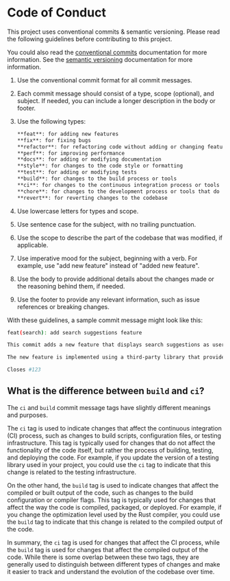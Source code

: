 # Code of Conduct

This project uses conventional commits & semantic versioning. Please read the following guidelines before contributing to this project.

You could also read the [conventional commits](https://www.conventionalcommits.org/en/v1.0.0/) documentation for more information. See the [semantic versioning](https://semver.org/) documentation for more information.

1. Use the conventional commit format for all commit messages.
2. Each commit message should consist of a type, scope (optional), and subject. If needed, you can include a longer description in the body or footer.
3. Use the following types:

   ```md
   **feat**: for adding new features
   **fix**: for fixing bugs
   **refactor**: for refactoring code without adding or changing features
   **perf**: for improving performance
   **docs**: for adding or modifying documentation
   **style**: for changes to the code style or formatting
   **test**: for adding or modifying tests
   **build**: for changes to the build process or tools
   **ci**: for changes to the continuous integration process or tools
   **chore**: for changes to the development process or tools that do not affect the code or tests
   **revert**: for reverting changes to the codebase
   ```

4. Use lowercase letters for types and scope.
5. Use sentence case for the subject, with no trailing punctuation.
6. Use the scope to describe the part of the codebase that was modified, if applicable.
7. Use imperative mood for the subject, beginning with a verb. For example, use "add new feature" instead of "added new feature".
8. Use the body to provide additional details about the changes made or the reasoning behind them, if needed.
9. Use the footer to provide any relevant information, such as issue references or breaking changes.

With these guidelines, a sample commit message might look like this:

```bash
feat(search): add search suggestions feature

This commit adds a new feature that displays search suggestions as users type in the search box.

The new feature is implemented using a third-party library that provides real-time search suggestions based on user input.

Closes #123
```

## What is the difference between `build` and `ci`?

The `ci` and `build` commit message tags have slightly different meanings and purposes.

The `ci` tag is used to indicate changes that affect the continuous integration (CI) process, such as changes to build scripts, configuration files, or testing infrastructure. This tag is typically used for changes that do not affect the functionality of the code itself, but rather the process of building, testing, and deploying the code. For example, if you update the version of a testing library used in your project, you could use the `ci` tag to indicate that this change is related to the testing infrastructure.

On the other hand, the `build` tag is used to indicate changes that affect the compiled or built output of the code, such as changes to the build configuration or compiler flags. This tag is typically used for changes that affect the way the code is compiled, packaged, or deployed. For example, if you change the optimization level used by the Rust compiler, you could use the `build` tag to indicate that this change is related to the compiled output of the code.

In summary, the `ci` tag is used for changes that affect the CI process, while the `build` tag is used for changes that affect the compiled output of the code. While there is some overlap between these two tags, they are generally used to distinguish between different types of changes and make it easier to track and understand the evolution of the codebase over time.